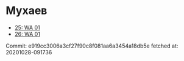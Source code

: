 # Мухаев
- [25: WA 01](25.md)
- [26: WA 01](26.md)

Commit: e919cc3006a3cf27f90c8f081aa6a3454a18db5e
 fetched at: 20201028-091736
